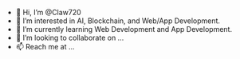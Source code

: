 - 👋 Hi, I’m @Claw720
- 👀 I’m interested in  AI, Blockchain, and Web/App Development.
- 🌱 I’m currently learning Web Development and App Development.
- 💞️ I’m looking to collaborate on ...
- 📫 Reach me at ...
